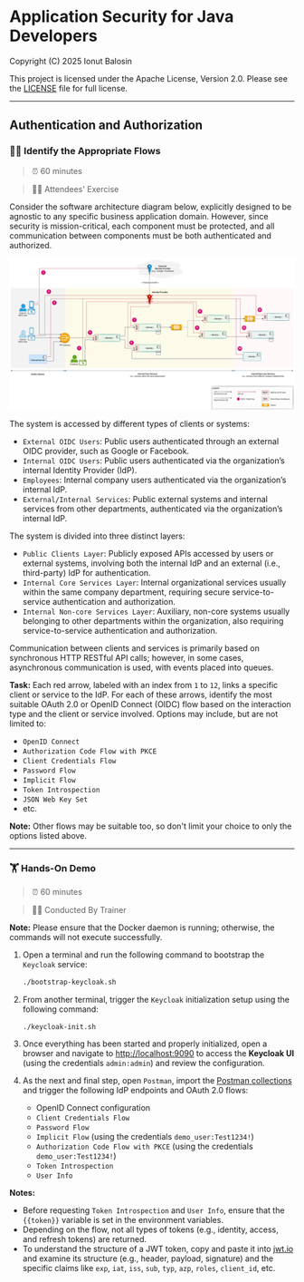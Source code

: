 # Application Security for Java Developers

Copyright (C) 2025 Ionut Balosin

This project is licensed under the Apache License, Version 2.0.
Please see the [LICENSE](license/LICENSE) file for full license.

---

## Authentication and Authorization

### 🕵️‍♂️ Identify the Appropriate Flows

> ⏰ 60 minutes

> 👨‍🎓 Attendees' Exercise

Consider the software architecture diagram below, explicitly designed to be agnostic to any specific business application domain. However, since security is mission-critical, each component must be protected, and all communication between components must be both authenticated and authorized.

<p align="center">
  <img alt="eCommerce" title="eCommerce" src="assets/diagrams/software-architecture-diagram-authn-authz.svg">
</p>

The system is accessed by different types of clients or systems:

- `External OIDC Users`: Public users authenticated through an external OIDC provider, such as Google or Facebook.
- `Internal OIDC Users`: Public users authenticated via the organization’s internal Identity Provider (IdP).
- `Employees`: Internal company users authenticated via the organization’s internal IdP.
- `External/Internal Services`: Public external systems and internal services from other departments, authenticated via the organization’s internal IdP.

The system is divided into three distinct layers:

- `Public Clients Layer`: Publicly exposed APIs accessed by users or external systems, involving both the internal IdP and an external (i.e., third-party) IdP for authentication.
- `Internal Core Services Layer`: Internal organizational services usually within the same company department, requiring secure service-to-service authentication and authorization.
- `Internal Non-core Services Layer`: Auxiliary, non-core systems usually belonging to other departments within the organization, also requiring service-to-service authentication and authorization.

Communication between clients and services is primarily based on synchronous HTTP RESTful API calls; however, in some cases, asynchronous communication is used, with events placed into queues.

**Task:** Each red arrow, labeled with an index from `1` to `12`, links a specific client or service to the IdP. 
For each of these arrows, identify the most suitable OAuth 2.0 or OpenID Connect (OIDC) flow based on the interaction type and the client or service  involved. 
Options may include, but are not limited to:

- `OpenID Connect`
- `Authorization Code Flow with PKCE`
- `Client Credentials Flow`
- `Password Flow`
- `Implicit Flow`
- `Token Introspection`
- `JSON Web Key Set`
- etc.

**Note:** Other flows may be suitable too, so don't limit your choice to only the options listed above.

---

### 🏋️ Hands-On Demo

> ⏰ 60 minutes

> 👨‍💼 Conducted By Trainer

**Note:** Please ensure that the Docker daemon is running; otherwise, the commands will not execute successfully.

1. Open a terminal and run the following command to bootstrap the `Keycloak` service:

    ```bash
    ./bootstrap-keycloak.sh
    ```

2. From another terminal, trigger the `Keycloak` initialization setup using the following command:

    ```bash
    ./keycloak-init.sh
    ```

3. Once everything has been started and properly initialized, open a browser and navigate to [http://localhost:9090](http://localhost:9090) to access the **Keycloak UI** (using the credentials `admin:admin`) and review the configuration.

4. As the next and final step, open `Postman`, import the [Postman collections](postman) and trigger the following IdP endpoints and OAuth 2.0 flows:
    - OpenID Connect configuration
    - `Client Credentials Flow`
    - `Password Flow`
    - `Implicit Flow` (using the credentials `demo_user:Test1234!`)
    - `Authorization Code Flow with PKCE` (using the credentials `demo_user:Test1234!`)
    - `Token Introspection`
    - `User Info`


**Notes:**
- Before requesting `Token Introspection` and `User Info`, ensure that the `{{token}}` variable is set in the environment variables.
- Depending on the flow, not all types of tokens (e.g., identity, access, and refresh tokens) are returned.
- To understand the structure of a JWT token, copy and paste it into [jwt.io](https://jwt.io) and examine its structure (e.g., header, payload, signature) and the specific claims like `exp`, `iat`, `iss`, `sub`, `typ`, `azp`, `roles`, `client_id`, etc.
